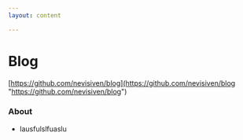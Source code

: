 ```yaml
---
layout: content

---
```

# Blog

[https://github.com/nevisiven/blog](https://github.com/nevisiven/blog "https://github.com/nevisiven/blog")

### About

* lausfulslfuaslu